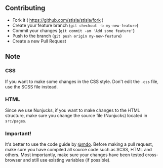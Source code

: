 ## Contributing

- Fork it ( https://github.com/stisla/stisla/fork )
- Create your feature branch (`git checkout -b my-new-feature`)
- Commit your changes (`git commit -am 'Add some feature'`)
- Push to the branch (`git push origin my-new-feature`)
- Create a new Pull Request

## Note

### CSS

If you want to make some changes in the CSS style. Don't edit the `.css` file, use the SCSS file instead.

### HTML

Since we use Nunjucks, if you want to make changes to the HTML structure, make sure you change the source file (Nunjucks) located in `src/pages`.

### Important!

It's better to use the code guide by [@mdo](http://codeguide.co). Before making a pull request, make sure you have compiled all source code such as SCSS, HTML and others. Most importantly, make sure your changes have been tested cross-browser and still use existing variables (if possible).
